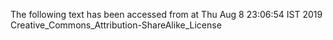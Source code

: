 The following text has been accessed from at Thu Aug 8 23:06:54 IST 2019
Creative_Commons_Attribution-ShareAlike_License
